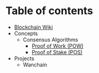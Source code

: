 # Table of contents

* [Blockchain Wiki](README.md)
* Concepts
  * Consensus Algorithms
    * [Proof of Work \(POW\)](concepts/consensus-algorithms/proof-of-work.md)
    * [Proof of Stake \(POS\)](concepts/consensus-algorithms/proof-of-work-1.md)
* Projects
  * Wanchain

